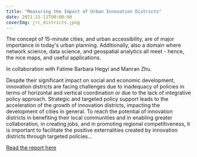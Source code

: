 ```yaml
---
title: "Measuring the Impact of Urban Innovation Districts"
date: 2021-11-11T00:00:00
coverImg: jrc_districts.jpeg
---
```


The concept of 15-minute cities, and urban accessibility, are of major importance in today's urban planning. Additionally, also a domain where network science, data science, and geospatial analytics all meet - hence, the nice maps, and useful applications.

<!--more-->

In collaboration with Fatime Barbara Hegyi and Manran Zhu.

Despite their significant impact on social and economic development, innovation districts are facing challenges due to inadequacy of policies in terms of horizontal and vertical coordination or due to the lack of integrative policy approach. Strategic and targeted policy support leads to the acceleration of the growth of innovation districts, impacting the development of cities in general. To reach the potential of innovation districts in benefiting their local communities and in enabling greater collaboration, in creating jobs, and in promoting regional competitiveness, it is important to facilitate the positive externalities created by innovation districts through targeted policies...


[Read the report here](https://scholar.google.com/citations?view_op=view_citation&hl=en&user=5_ep83MAAAAJ&citation_for_view=5_ep83MAAAAJ:WF5omc3nYNoC)
